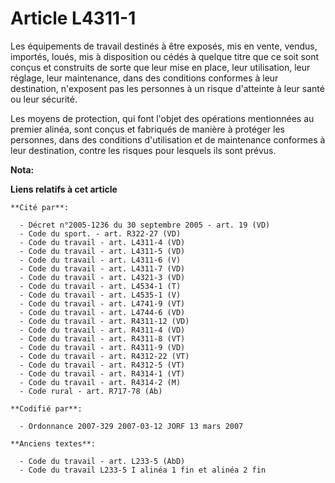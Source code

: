 # Article L4311-1

Les équipements de travail destinés à être exposés, mis en vente, vendus, importés, loués, mis à disposition ou cédés à
quelque titre que ce soit sont conçus et construits de sorte que leur mise en place, leur utilisation, leur réglage, leur
maintenance, dans des conditions conformes à leur destination, n'exposent pas les personnes à un risque d'atteinte à leur
santé ou leur sécurité.

Les moyens de protection, qui font l'objet des opérations mentionnées au premier alinéa, sont conçus et fabriqués de manière
à protéger les personnes, dans des conditions d'utilisation et de maintenance conformes à leur destination, contre les
risques pour lesquels ils sont prévus.

**Nota:**



**Liens relatifs à cet article**

	**Cité par**:

	  - Décret n°2005-1236 du 30 septembre 2005 - art. 19 (VD)
	  - Code du sport. - art. R322-27 (VD)
	  - Code du travail - art. L4311-4 (VD)
	  - Code du travail - art. L4311-5 (VD)
	  - Code du travail - art. L4311-6 (V)
	  - Code du travail - art. L4311-7 (VD)
	  - Code du travail - art. L4321-3 (VD)
	  - Code du travail - art. L4534-1 (T)
	  - Code du travail - art. L4535-1 (V)
	  - Code du travail - art. L4741-9 (VT)
	  - Code du travail - art. L4744-6 (VD)
	  - Code du travail - art. R4311-12 (VD)
	  - Code du travail - art. R4311-4 (VD)
	  - Code du travail - art. R4311-8 (VT)
	  - Code du travail - art. R4311-9 (VD)
	  - Code du travail - art. R4312-22 (VT)
	  - Code du travail - art. R4312-5 (VT)
	  - Code du travail - art. R4314-1 (VT)
	  - Code du travail - art. R4314-2 (M)
	  - Code rural - art. R717-78 (Ab)

	**Codifié par**:

	  - Ordonnance 2007-329 2007-03-12 JORF 13 mars 2007

	**Anciens textes**:

	  - Code du travail - art. L233-5 (AbD)
	  - Code du travail L233-5 I alinéa 1 fin et alinéa 2 fin
